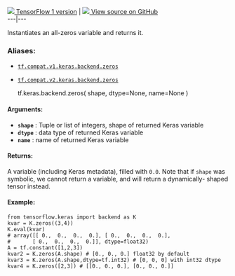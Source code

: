 [ ![](https://tensorflow.google.cn/images/tf_logo_32px.png) TensorFlow 1
version](/versions/r1.15/api_docs/python/tf/keras/backend/zeros) |  [
![](https://tensorflow.google.cn/images/GitHub-Mark-32px.png) View source on
GitHub
](https://github.com/tensorflow/tensorflow/blob/r2.0/tensorflow/python/keras/backend.py#L1274-L1311)  
---|---  
  
Instantiates an all-zeros variable and returns it.

### Aliases:

  * [`tf.compat.v1.keras.backend.zeros`](/api_docs/python/tf/keras/backend/zeros)
  * [`tf.compat.v2.keras.backend.zeros`](/api_docs/python/tf/keras/backend/zeros)

    
    
    tf.keras.backend.zeros(
        shape,
        dtype=None,
        name=None
    )
    

#### Arguments:

  * **`shape`** : Tuple or list of integers, shape of returned Keras variable
  * **`dtype`** : data type of returned Keras variable
  * **`name`** : name of returned Keras variable

#### Returns:

A variable (including Keras metadata), filled with `0.0`. Note that if `shape`
was symbolic, we cannot return a variable, and will return a dynamically-
shaped tensor instead.

#### Example:

    
    
    from tensorflow.keras import backend as K
    kvar = K.zeros((3,4))
    K.eval(kvar)
    # array([[ 0.,  0.,  0.,  0.], [ 0.,  0.,  0.,  0.],
    #       [ 0.,  0.,  0.,  0.]], dtype=float32)
    A = tf.constant([1,2,3])
    kvar2 = K.zeros(A.shape) # [0., 0., 0.] float32 by default
    kvar3 = K.zeros(A.shape,dtype=tf.int32) # [0, 0, 0] with int32 dtype
    kvar4 = K.zeros([2,3]) # [[0., 0., 0.], [0., 0., 0.]]
    

